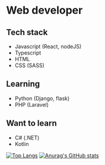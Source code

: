# Web developer
## Tech stack
- Javascript (React, nodeJS)
- Typescript
- HTML
- CSS (SASS)
## Learning 
- Python (Django, flask)
- PHP (Laravel)
## Want to learn
- C# (.NET)
- Kotlin



[![Top Langs](https://github-readme-stats-sigma-five.vercel.app/api/top-langs/?username=robert1811&theme=dracula)](https://github.com/anuraghazra/github-readme-stats)
[![Anurag's GitHub stats](https://github-readme-stats-sigma-five.vercel.app/api?username=robert1811&theme=dracula)](https://github.com/anuraghazra/github-readme-stats)
